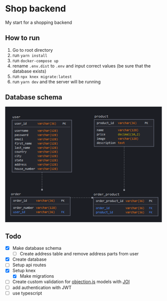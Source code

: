 # Shop backend

My start for a shopping backend

## How to run
1. Go to root directory 
2. run ```yarn install```
3. run ```docker-compose up```
4. rename ```.env.dist``` to ```.env``` and input correct values (be sure that the database exists)
5. run ```npx knex migrate:latest```
6. run ```yarn dev``` and the server will be running

## Database schema
![Database schema](dbschema.png)

## Todo

* [x] Make database schema
  * [ ] Create address table and remove address parts from user
* [x] Create database
* [ ] Setup api routes
* [x] Setup knex
  * [x] Make migrations
* [ ] Create custom validation for [objection.js](https://vincit.github.io/objection.js/) models with [JOI](https://github.com/sideway/joi)
* [ ] add authentication with JWT
* [ ] use typescript
